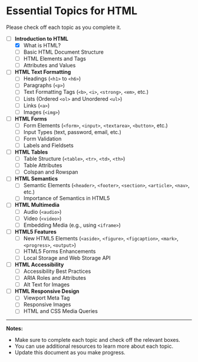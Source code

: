 # Essential Topics for HTML

Please check off each topic as you complete it.

- [ ] **Introduction to HTML**
  - [X] What is HTML?
  - [ ] Basic HTML Document Structure
  - [ ] HTML Elements and Tags
  - [ ] Attributes and Values

- [ ] **HTML Text Formatting**
  - [ ] Headings (`<h1>` to `<h6>`)
  - [ ] Paragraphs (`<p>`)
  - [ ] Text Formatting Tags (`<b>`, `<i>`, `<strong>`, `<em>`, etc.)
  - [ ] Lists (Ordered `<ol>` and Unordered `<ul>`)
  - [ ] Links (`<a>`)
  - [ ] Images (`<img>`)

- [ ] **HTML Forms**
  - [ ] Form Elements (`<form>`, `<input>`, `<textarea>`, `<button>`, etc.)
  - [ ] Input Types (text, password, email, etc.)
  - [ ] Form Validation
  - [ ] Labels and Fieldsets

- [ ] **HTML Tables**
  - [ ] Table Structure (`<table>`, `<tr>`, `<td>`, `<th>`)
  - [ ] Table Attributes
  - [ ] Colspan and Rowspan

- [ ] **HTML Semantics**
  - [ ] Semantic Elements (`<header>`, `<footer>`, `<section>`, `<article>`, `<nav>`, etc.)
  - [ ] Importance of Semantics in HTML5

- [ ] **HTML Multimedia**
  - [ ] Audio (`<audio>`)
  - [ ] Video (`<video>`)
  - [ ] Embedding Media (e.g., using `<iframe>`)

- [ ] **HTML5 Features**
  - [ ] New HTML5 Elements (`<aside>`, `<figure>`, `<figcaption>`, `<mark>`, `<progress>`, `<output>`)
  - [ ] HTML5 Forms Enhancements
  - [ ] Local Storage and Web Storage API

- [ ] **HTML Accessibility**
  - [ ] Accessibility Best Practices
  - [ ] ARIA Roles and Attributes
  - [ ] Alt Text for Images

- [ ] **HTML Responsive Design**
  - [ ] Viewport Meta Tag
  - [ ] Responsive Images
  - [ ] HTML and CSS Media Queries

---

**Notes:**

- Make sure to complete each topic and check off the relevant boxes.
- You can use additional resources to learn more about each topic.
- Update this document as you make progress.

